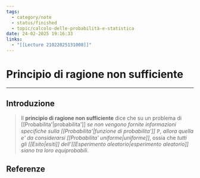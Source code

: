 ```yaml
---
tags:
  - category/note
  - status/finished
  - topic/calcolo-delle-probabilità-e-statistica
date: 24-02-2025 19:16:33
links:
  - "[[Lecture 21022025131008]]"
---
```

# Principio di ragione non sufficiente
---
## Introduzione
> Il **principio di ragione non sufficiente** dice che su un problema di [[Probabilita'|probabilita']] _se non vengono fornite informazioni specifiche sulla [[Probabilita'|funzione di probabilita']] $\mathbb{P}$, allora quella e' da considerarsi [[Probabilita' uniforme|uniforme]]_, ossia che _tutti gli [[Esito|esiti]] dell'[[Esperimento aleatorio|esperimento aleatorio]] siano tra loro equiprobabili_.

## Referenze